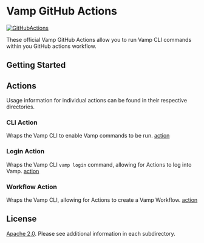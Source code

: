 # Vamp GitHub Actions

[![GitHubActions](https://img.shields.io/badge/listed%20on-GitHubActions-blue.svg)](https://github-actions.netlify.com/vamp)

These official Vamp GitHub Actions allow you to run Vamp CLI commands within you GitHub actions workflow.

## Getting Started

## Actions
Usage information for individual actions can be found in their respective directories.

### CLI Action
Wraps the Vamp CLI to enable Vamp commands to be run. [action](cli)

### Login Action
Wraps the Vamp CLI `vamp login` command, allowing for Actions to log into Vamp. [action](login)

### Workflow Action
Wraps the Vamp CLI, allowing for Actions to create a Vamp Workflow. [action](workflow)

## License

[Apache 2.0](LICENSE). Please see additional information in each subdirectory.
